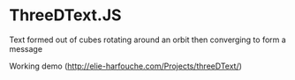 # ThreeDText.JS
Text formed out of cubes rotating around an orbit then converging to form a message

Working demo (http://elie-harfouche.com/Projects/threeDText/)


